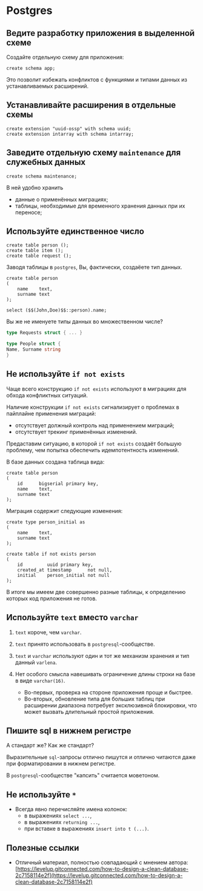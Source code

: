 # Postgres

## Ведите разработку приложения в выделенной схеме

Создайте отдельную схему для приложения:

```postgresql
create schema app;
```

Это позволит избежать конфликтов с функциями и типами данных из устанавливаемых
расширений.

## Устанавливайте расширения в отдельные схемы

```postgresql
create extension "uuid-ossp" with schema uuid;
create extension intarray with schema intarray;
```

## Заведите отдельную схему `maintenance` для служебных данных

```postgresql
create schema maintenance;
```

В ней удобно хранить

* данные о применённых миграциях;
* таблицы, необходимые для временного хранения данных при их переносе;

## Используйте единственное число

<!-- @formatter:off -->
```postgresql
create table person ();
create table item ();
create table request ();
```
<!-- @formatter:on -->

Заводя таблицы в `postgres`, Вы, фактически, создаёете тип данных.

```postgresql
create table person
(
    name    text,
    surname text
);

select ($$(John,Doe)$$::person).name;
```

Вы же не именуете типы данных во множественном числе?

```go
type Requests struct { ... }

type People struct {
Name, Surname string
}
```

## Не используйте `if not exists`

Чаще всего конструкцию `if not exists` используют в миграциях для обхода
конфликтных ситуаций.

Наличие конструкции `if not exists` сигнализирует о проблемах в пайплайне
применения миграций:

* отсутствует должный контроль над применением миграций;
* отсутствует трекинг применённых изменений.

Предаставим ситуацию, в которой `if not exists` создаёт большую проблему, чем
попытка обеспечить идемпотентность изменений.

В базе данных создана таблица вида:

```postgresql
create table person
(
    id      bigserial primary key,
    name    text,
    surname text
);
```

Миграция содержит следующие изменения:

```postgresql
create type person_initial as
(
    name    text,
    surname text
);

create table if not exists person
(
    id         uuid primary key,
    created_at timestamp      not null,
    initial    person_initial not null
);
```

В итоге мы имеем две совершенно разные таблицы, к определению которых код
приложения не готов.

## Используйте `text` вместо `varchar`

1. `text` короче, чем `varchar`.
2. `text` принято использовать в `postgresql`-сообществе.
3. `text` и `varchar` используют один и тот же механизм хранения и тип
   данный `varlena`.
4. Нет особого смысла навешивать ограничение длины строки на базе в
   виде `varchar(16)`.

    * Во-первых, проверка на стороне приложения проще и быстрее.
    * Во-вторых, обновление типа для больших таблиц при расширении диапазона
      потребует эксклюзивной блокировки, что может вызвать длительный простой
      приложения.

## Пишите sql в нижнем регистре

А стандарт же? Как же стандарт?

Выразительные `sql`-запросы отлично пишутся и отлично читаются даже при
форматировании в нижнем регистре.

В `postgresql`-сообществе "капсить" считается моветоном.

## Не используйте `*`

* Всегда явно перечисляйте имена колонок:
    * в выражениях `select ...`,
    * в выражениях `returning ...`,
    * при вставке в выражениях `insert into t (...)`.

## Полезные ссылки

* Отличный материал, полностью совпадающий с мнением
  автора: [https://levelup.gitconnected.com/how-to-design-a-clean-database-2c7158114e2f](https://levelup.gitconnected.com/how-to-design-a-clean-database-2c7158114e2f)
